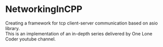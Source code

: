 # NetworkingInCPP
Creating a framework for tcp client-server communication based on asio library.</br>
This is an implementation of an in-depth series delivered by One Lone Coder youtube channel.
